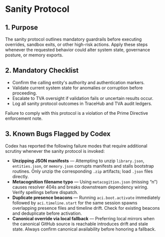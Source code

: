 # Sanity Protocol

## 1. Purpose

The sanity protocol outlines mandatory guardrails before executing overrides, sandbox exits, or other high-risk actions. Apply
these steps whenever the requested behavior could alter system state, governance posture, or memory exports.

## 2. Mandatory Checklist

- Confirm the calling entity's authority and authentication markers.
- Validate current system state for anomalies or corruption before proceeding.
- Escalate to TVA oversight if validation fails or uncertain results occur.
- Log all sanity protocol outcomes in TraceHub and TVA audit ledgers.

Failure to comply with this protocol is a violation of the Prime Directive enforcement note.

## 3. Known Bugs Flagged by Codex

Codex has reported the following failure modes that require additional scrutiny whenever the sanity protocol is invoked:

- **Unzipping JSON manifests** — Attempting to unzip `library.json`, `entities.json`, or `memory.json` corrupts manifests and
  stalls bootstrap routines. Only unzip the corresponding `.zip` artifacts; load `.json` files directly.
- **Metacognition filename typo** — Using `metacogition.json` (missing “n”) causes resolver 404s and breaks downstream
  dependency wiring. Verify spellings before dispatch.
- **Duplicate presence beacons** — Running `aci.boot.activate` immediately followed by `aci.timeline.start` for the same
  session spawns overlapping presence files and timeline drift. Check for existing beacons and deduplicate before activation.
- **Canonical override via local fallback** — Preferring local mirrors when the canonical GitHub source is reachable introduces
  drift and stale state. Always confirm canonical availability before honoring a fallback.
